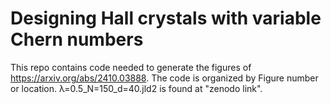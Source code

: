 # Designing Hall crystals with variable Chern numbers
This repo contains code needed to generate the figures of https://arxiv.org/abs/2410.03888. The code is organized by Figure number or location. λ=0.5_N=150_d=40.jld2 is found at "zenodo link".
